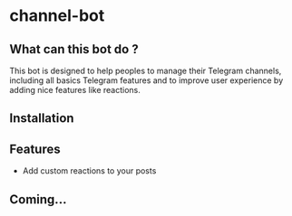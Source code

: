 # channel-bot

## What can this bot do ?

This bot is designed to help peoples to manage their Telegram channels, including all basics Telegram features and to improve user experience by adding nice features like reactions.

## Installation

<!-- TODO -->

## Features

- Add custom reactions to your posts

## Coming...
